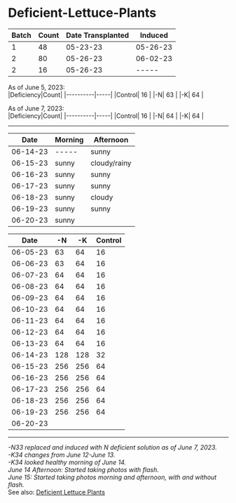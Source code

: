 # Deficient-Lettuce-Plants

|Batch|Count|Date Transplanted|Induced|
|-----|-----|-----------------|-------|
|  1  | 48 |   05-23-23   |05-26-23|
|  2  | 80 |   05-26-23   |06-02-23|
|  2  | 16 |   05-26-23   |-----|

As of June 5, 2023:  
|Deficiency|Count|
|----------|-----|
|Control| 16 |
|-N| 63 |
|-K| 64 |

As of June 7, 2023:  
|Deficiency|Count|
|----------|-----|
|Control| 16 |
|-N| 64 |
|-K| 64 |

---

|Date|Morning|Afternoon|
|----|-------|---------|
|06-14-23|-----|sunny|
|06-15-23|sunny|cloudy/rainy|
|06-16-23|sunny|sunny|
|06-17-23|sunny|sunny|
|06-18-23|sunny|cloudy|
|06-19-23|sunny|sunny|
|06-20-23|sunny||

|Date|-N|-K|Control|
|----|--|--|-------|
|06-05-23|63|64|16|
|06-06-23|63|64|16|
|06-07-23|64|64|16|
|06-08-23|64|64|16|
|06-09-23|64|64|16|
|06-10-23|64|64|16|
|06-11-23|64|64|16|
|06-12-23|64|64|16|
|06-13-23|64|64|16|
|06-14-23|128|128|32|
|06-15-23|256|256|64|
|06-16-23|256|256|64|
|06-17-23|256|256|64|
|06-18-23|256|256|64|
|06-19-23|256|256|64|
|06-20-23|||| 

---

*-N33 replaced and induced with N deficient solution as of June 7, 2023.*  
*-K34 changes from June 12-June 13.*  
*-K34 looked healthy morning of June 14.*  
*June 14 Afternoon: Started taking photos with flash.*  
*June 15: Started taking photos morning and afternoon, with and without flash.*  
See also: [Deficient Lettuce Plants](https://docs.google.com/spreadsheets/d/1tsM6Py4OP15LFPLnA0kfek_sulDAHVhy0GFMe8xC9tk/edit#gid=1031994848)
